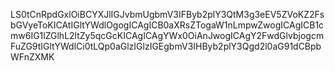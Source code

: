 LS0tCnRpdGxlOiBCYXJlIGJvbmUgbmV3IFByb2plY3QtM3g3eEV5ZVoKZ2FsbGVyeToKICAtIGltYWdlOgogICAgICB0aXRsZTogaW1nLmpwZwogICAgICB1cmw6IG1lZGlhL2ltZy5qcGcKICAgICAgYWx0OiAnJwogICAgY2FwdGlvbjogcmFuZG9tIGltYWdlCi0tLQp0aGlzIGlzIGEgbmV3IHByb2plY3Qgd2l0aG91dCBpbWFnZXMK